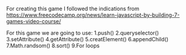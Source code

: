 For creating this game I followed the indications from https://www.freecodecamp.org/news/learn-javascript-by-building-7-games-video-course/

For this game we are going to use:
1.push()
2.queryselector()
3.setAttribute()
4.getAttribute()
5.creatElement()
6.appendChild()
7.Math.randsom()
8.sort()
9.For loops